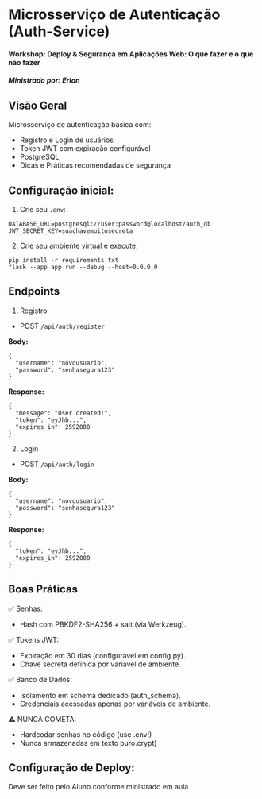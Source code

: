 # Microsserviço de Autenticação (Auth-Service)

#### Workshop: Deploy & Segurança em Aplicações Web: O que fazer e o que não fazer

##### Ministrado por: Erlon


## Visão Geral
Microsserviço de autenticação básica com:
- Registro e Login de usuários
- Token JWT com expiração configurável
- PostgreSQL
- Dicas e Práticas recomendadas de segurança

## Configuração inicial:
1. Crie seu `.env`:
```
DATABASE_URL=postgresql://user:password@localhost/auth_db
JWT_SECRET_KEY=suachavemuitosecreta
``` 

2. Crie seu ambiente virtual e execute:
```
pip install -r requirements.txt
flask --app app run --debug --host=0.0.0.0
```

## Endpoints
1. Registro
- POST `/api/auth/register`

**Body:**
```
{
  "username": "novousuario",
  "password": "senhasegura123"
}
```
**Response:**
```
{
  "message": "User created!",
  "token": "eyJhb...",
  "expires_in": 2592000
}
```

2. Login
- POST `/api/auth/login`

**Body:**
```
{
  "username": "novousuario",
  "password": "senhasegura123"
}
```
**Response:**
```
{
  "token": "eyJhb...",
  "expires_in": 2592000
}
```

## Boas Práticas
✅ Senhas:
- Hash com PBKDF2-SHA256 + salt (via Werkzeug).

✅ Tokens JWT:

- Expiração em 30 dias (configurável em config.py).
- Chave secreta definida por variável de ambiente.

✅ Banco de Dados:
- Isolamento em schema dedicado (auth_schema).
- Credenciais acessadas apenas por variáveis de ambiente.

⚠️ NUNCA COMETA:
- Hardcodar senhas no código (use .env!)
- Nunca armazenadas em texto puro.crypt)


## Configuração de Deploy:
Deve ser feito pelo Aluno conforme ministrado em aula